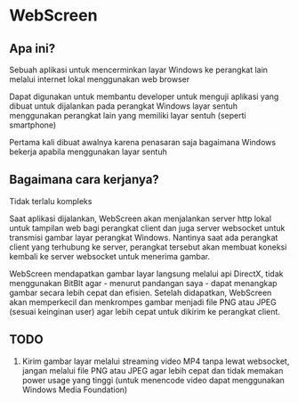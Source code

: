 # WebScreen

## Apa ini?
Sebuah aplikasi untuk mencerminkan layar Windows ke perangkat lain melalui internet lokal menggunakan web browser

Dapat digunakan untuk membantu developer untuk menguji aplikasi yang dibuat untuk dijalankan pada perangkat Windows layar sentuh menggunakan perangkat lain yang memiliki layar sentuh (seperti smartphone)

Pertama kali dibuat awalnya karena penasaran saja bagaimana Windows bekerja apabila menggunakan layar sentuh

## Bagaimana cara kerjanya?
Tidak terlalu kompleks

Saat aplikasi dijalankan, WebScreen akan menjalankan server http lokal untuk tampilan web bagi perangkat client dan juga server websocket untuk transmisi gambar layar perangkat Windows. Nantinya saat ada perangkat client yang terhubung ke server, perangkat tersebut akan membuat koneksi kembali ke server websocket untuk menerima gambar.

WebScreen mendapatkan gambar layar langsung melalui api DirectX, tidak menggunakan BitBlt agar - menurut pandangan saya - dapat menangkap gambar secara lebih cepat dan efisien. Setelah didapatkan, WebScreen akan memperkecil dan menkrompes gambar menjadi file PNG atau JPEG (sesuai keinginan user) agar lebih cepat untuk dikirim ke perangkat client.

## TODO
1. Kirim gambar layar melalui streaming video MP4 tanpa lewat websocket, jangan melalui file PNG atau JPEG agar lebih cepat dan tidak memakan power usage yang tinggi (untuk menencode video dapat menggunakan Windows Media Foundation)
